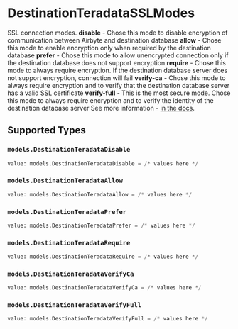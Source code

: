 # DestinationTeradataSSLModes

SSL connection modes. 
 <b>disable</b> - Chose this mode to disable encryption of communication between Airbyte and destination database
 <b>allow</b> - Chose this mode to enable encryption only when required by the destination database
 <b>prefer</b> - Chose this mode to allow unencrypted connection only if the destination database does not support encryption
 <b>require</b> - Chose this mode to always require encryption. If the destination database server does not support encryption, connection will fail
  <b>verify-ca</b> - Chose this mode to always require encryption and to verify that the destination database server has a valid SSL certificate
  <b>verify-full</b> - This is the most secure mode. Chose this mode to always require encryption and to verify the identity of the destination database server
 See more information - <a href="https://teradata-docs.s3.amazonaws.com/doc/connectivity/jdbc/reference/current/jdbcug_chapter_2.html#URL_SSLMODE"> in the docs</a>.


## Supported Types

### `models.DestinationTeradataDisable`

```python
value: models.DestinationTeradataDisable = /* values here */
```

### `models.DestinationTeradataAllow`

```python
value: models.DestinationTeradataAllow = /* values here */
```

### `models.DestinationTeradataPrefer`

```python
value: models.DestinationTeradataPrefer = /* values here */
```

### `models.DestinationTeradataRequire`

```python
value: models.DestinationTeradataRequire = /* values here */
```

### `models.DestinationTeradataVerifyCa`

```python
value: models.DestinationTeradataVerifyCa = /* values here */
```

### `models.DestinationTeradataVerifyFull`

```python
value: models.DestinationTeradataVerifyFull = /* values here */
```

